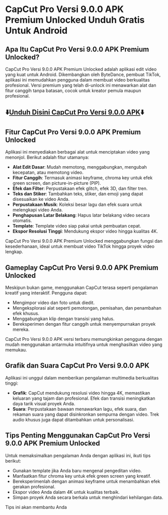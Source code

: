 # CapCut Pro Versi 9.0.0 APK Premium Unlocked Unduh Gratis Untuk Android

## Apa Itu CapCut Pro Versi 9.0.0 APK Premium Unlocked?
CapCut Pro Versi 9.0.0 APK Premium Unlocked adalah aplikasi edit video yang kuat untuk Android. Dikembangkan oleh ByteDance, pembuat TikTok, aplikasi ini memudahkan pengguna dalam membuat video berkualitas profesional. Versi premium yang telah di-unlock ini menawarkan alat dan fitur canggih tanpa batasan, cocok untuk kreator pemula maupun profesional.

## ⬇️[Unduh Disini CapCut Pro Versi 9.0.0 APK](https://modhello.com/capcut/)⬇️

## Fitur CapCut Pro Versi 9.0.0 APK Premium Unlocked
Aplikasi ini menyediakan berbagai alat untuk menciptakan video yang menonjol. Berikut adalah fitur utamanya:

- **Alat Edit Dasar**: Mudah memotong, menggabungkan, mengubah kecepatan, atau memotong video.
- **Fitur Canggih**: Termasuk animasi keyframe, chroma key untuk efek green screen, dan picture-in-picture (PIP).
- **Efek dan Filter**: Perpustakaan efek glitch, efek 3D, dan filter tren.
- **Teks dan Stiker**: Tambahkan teks, stiker, dan emoji yang dapat disesuaikan ke video Anda.
- **Perpustakaan Musik**: Koleksi besar lagu dan efek suara untuk melengkapi video Anda.
- **Penghapusan Latar Belakang**: Hapus latar belakang video secara otomatis.
- **Template**: Template video siap pakai untuk pembuatan cepat.
- **Ekspor Resolusi Tinggi**: Mendukung ekspor video hingga kualitas 4K.

CapCut Pro Versi 9.0.0 APK Premium Unlocked menggabungkan fungsi dan kesederhanaan, ideal untuk membuat video TikTok hingga proyek video lengkap.

## Gameplay CapCut Pro Versi 9.0.0 APK Premium Unlocked
Meskipun bukan game, menggunakan CapCut terasa seperti pengalaman kreatif yang interaktif. Pengguna dapat:

- Mengimpor video dan foto untuk diedit.
- Mengeksplorasi alat seperti pemotongan, pemisahan, dan penambahan efek khusus.
- Menggabungkan klip dengan transisi yang halus.
- Bereksperimen dengan fitur canggih untuk menyempurnakan proyek mereka.

CapCut Pro Versi 9.0.0 APK versi terbaru memungkinkan pengguna dengan mudah menggunakan antarmuka intuitifnya untuk menghasilkan video yang memukau.

## Grafik dan Suara CapCut Pro Versi 9.0.0 APK
Aplikasi ini unggul dalam memberikan pengalaman multimedia berkualitas tinggi:

- **Grafik**: CapCut mendukung resolusi video hingga 4K, memastikan keluaran yang tajam dan profesional. Efek dan transisi meningkatkan daya tarik visual proyek Anda.
- **Suara**: Perpustakaan bawaan menawarkan lagu, efek suara, dan rekaman suara yang dapat disinkronkan sempurna dengan video. Trek audio khusus juga dapat ditambahkan untuk personalisasi.

## Tips Penting Menggunakan CapCut Pro Versi 9.0.0 APK Premium Unlocked
Untuk memaksimalkan pengalaman Anda dengan aplikasi ini, ikuti tips berikut:

- Gunakan template jika Anda baru mengenal pengeditan video.
- Manfaatkan fitur chroma key untuk efek green screen yang kreatif.
- Bereksperimenlah dengan animasi keyframe untuk menambahkan efek gerakan profesional.
- Ekspor video Anda dalam 4K untuk kualitas terbaik.
- Simpan proyek Anda secara berkala untuk menghindari kehilangan data.

Tips ini akan membantu Anda

